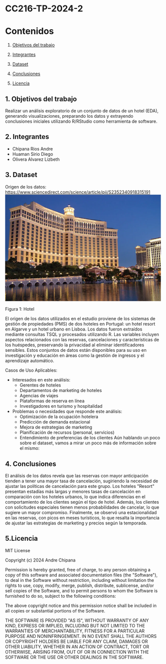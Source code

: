# CC216-TP-2024-2
# Contenidos

1. [Objetivos del trabajo](#data1)

2. [Integrantes](#data2)

3. [Dataset](#data3)

4. [Conclusiones](#data4)
        
5. [Licencia](#data5)

## 1. Objetivos del trabajo <a name="data1"></a>
Realizar un análisis exploratorio de un conjunto de datos de un hotel (EDA), generando visualizaciones,
preparando los datos y extrayendo conclusiones iniciales utilizando R/RStudio como herramienta
de software.
## 2. Integrantes <a name="data2"></a>
* Chipana Rios Andre
* Huaman Sirio Diego
* Olivera Alvarez Lizbeth
## 3. Dataset <a name="data3"></a>
Origen de los datos: https://www.sciencedirect.com/science/article/pii/S2352340918315191
<img src="Imagenes/Bellagio-Hotel-Casino-Las-Vegas.webp" alt="hotel" style="width: 700px;"/>
<p></p>
Figura 1: Hotel 

El origen de los datos utilizados en el estudio proviene de los sistemas de gestión de propiedades (PMS) de dos hoteles en Portugal: un hotel resort en Algarve y un hotel urbano en Lisboa. Los datos fueron extraídos mediante consultas TSQL y procesados utilizando R. Las variables incluyen aspectos relacionados con las reservas, cancelaciones y características de los huéspedes, preservando la privacidad al eliminar identificadores sensibles. Estos conjuntos de datos están disponibles para su uso en investigación y educación en áreas como la gestión de ingresos y el aprendizaje automático.

Casos de Uso Aplicables:
* Interesados en este análisis:
  * Gerentes de hoteles
  * Departamentos de marketing de hoteles
  * Agencias de viajes
  * Plataformas de reserva en línea
  * Investigadores en turismo y hospitalidad
* Problemas o necesidades que responde este análisis:
  * Optimización de la ocupación hotelera
  * Predicción de demanda estacional
  * Mejora de estrategias de marketing
  * Planificación de recursos (personal, servicios) 
  * Entendimiento de preferencias de los clientes
Aún hablando un poco sobre el dataset, vamos a mirar un poco más de información sobre el mismo:


## 4. Conclusiones <a name="data4"></a>
El análisis de los datos revela que las reservas con mayor anticipación tienden a tener una mayor tasa de cancelación, sugiriendo la necesidad de ajustar las políticas de cancelación para este grupo. Los hoteles "Resort" presentan estadías más largas y menores tasas de cancelación en comparación con los hoteles urbanos, lo que indica diferencias en el comportamiento de los clientes según el tipo de hotel. Además, los clientes con solicitudes especiales tienen menos probabilidades de cancelar, lo que sugiere un mayor compromiso. Finalmente, se observó una estacionalidad en las reservas, con picos en meses turísticos, lo que resalta la importancia de ajustar las estrategias de marketing y precios según la temporada.
## 5.Licencia <a name="data5"></a>
MIT License

Copyright (c) 2024 Andre Chipana 

Permission is hereby granted, free of charge, to any person obtaining a copy
of this software and associated documentation files (the "Software"), to deal
in the Software without restriction, including without limitation the rights
to use, copy, modify, merge, publish, distribute, sublicense, and/or sell
copies of the Software, and to permit persons to whom the Software is
furnished to do so, subject to the following conditions:

The above copyright notice and this permission notice shall be included in all
copies or substantial portions of the Software.

THE SOFTWARE IS PROVIDED "AS IS", WITHOUT WARRANTY OF ANY KIND, EXPRESS OR
IMPLIED, INCLUDING BUT NOT LIMITED TO THE WARRANTIES OF MERCHANTABILITY,
FITNESS FOR A PARTICULAR PURPOSE AND NONINFRINGEMENT. IN NO EVENT SHALL THE
AUTHORS OR COPYRIGHT HOLDERS BE LIABLE FOR ANY CLAIM, DAMAGES OR OTHER
LIABILITY, WHETHER IN AN ACTION OF CONTRACT, TORT OR OTHERWISE, ARISING FROM,
OUT OF OR IN CONNECTION WITH THE SOFTWARE OR THE USE OR OTHER DEALINGS IN THE
SOFTWARE.
